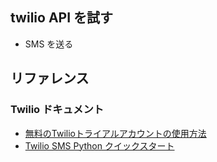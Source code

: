 
## twilio API を試す

* SMS を送る

## リファレンス

### Twilio ドキュメント

* [無料のTwilioトライアルアカウントの使用方法](https://jp.twilio.com/docs/usage/tutorials/how-to-use-your-free-trial-account)
* [Twilio SMS Python クイックスタート](https://jp.twilio.com/docs/sms/quickstart/python)


